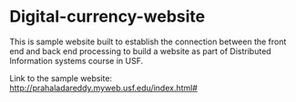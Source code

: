 # Digital-currency-website

This is sample website built to establish the connection between the front end and back end processing to build a website as part of Distributed Information systems course in  USF.

Link to the sample website:
http://prahaladareddy.myweb.usf.edu/index.html#
